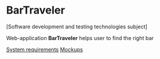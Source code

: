 # BarTraveler

[Software development and testing technologies subject]

Web-application **BarTraveler** helps user to find the right bar

[System requirements]()
[Mockups](https://github.com/NikitaMirosha/BarTraveler/tree/master/Documents/Mockups)
